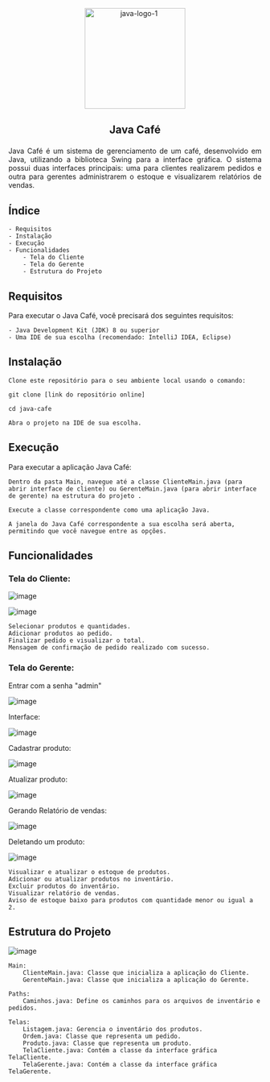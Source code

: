 <p align="center"><img src="https://github.com/lucas-moro/JavaCafe-POO-2024/assets/88462534/bcd5e6ec-54e6-4508-88e7-7026c1f5573f" alt="java-logo-1" width="200"></p>

<h2><p align="center">Java Café</p></h2>

<p align="justify">Java Café é um sistema de gerenciamento de um café, desenvolvido em Java, utilizando a biblioteca Swing para a interface gráfica. O sistema possui duas interfaces principais: uma para clientes realizarem pedidos e outra para gerentes administrarem o estoque e visualizarem relatórios de vendas.</p>

<h2>Índice</h2>

	- Requisitos
	- Instalação
	- Execução
	- Funcionalidades
    	- Tela do Cliente
    	- Tela do Gerente
    	- Estrutura do Projeto

<h2>Requisitos</h2>

Para executar o Java Café, você precisará dos seguintes requisitos:

	- Java Development Kit (JDK) 8 ou superior
	- Uma IDE de sua escolha (recomendado: IntelliJ IDEA, Eclipse)

<h2>Instalação</h2>

	Clone este repositório para o seu ambiente local usando o comando:

	git clone [link do repositório online]
 
	cd java-cafe

	Abra o projeto na IDE de sua escolha.

<h2>Execução</h2>

Para executar a aplicação Java Café:

	Dentro da pasta Main, navegue até a classe ClienteMain.java (para abrir interface de cliente) ou GerenteMain.java (para abrir interface de gerente) na estrutura do projeto .

	Execute a classe correspondente como uma aplicação Java.

	A janela do Java Café correspondente a sua escolha será aberta, permitindo que você navegue entre as opções.


<h2>Funcionalidades</h2>

<h3>Tela do Cliente:</h3>

![image](https://github.com/lucas-moro/JavaCafe-POO-2024/assets/88462534/5d67570c-5c9f-423f-ae92-79dbbc03af12)


![image](https://github.com/lucas-moro/JavaCafe-POO-2024/assets/88462534/ace2e8c5-c763-4344-81f4-c0140010aec8)


	Selecionar produtos e quantidades.
	Adicionar produtos ao pedido.
	Finalizar pedido e visualizar o total.
	Mensagem de confirmação de pedido realizado com sucesso.

<h3>Tela do Gerente:</h3>

<p>Entrar com a senha "admin"</p>

![image](https://github.com/lucas-moro/JavaCafe-POO-2024/assets/88462534/eb75d091-c053-4770-b389-ac63356e6731)

 <p>Interface:</p>

![image](https://github.com/lucas-moro/JavaCafe-POO-2024/assets/88462534/56b97a8c-2e56-4a31-b8d6-a53166d6f554)


<p>Cadastrar produto:</p>

![image](https://github.com/lucas-moro/JavaCafe-POO-2024/assets/88462534/8c874603-8dd7-4115-bd0a-04f3aa65e5f7)


<p>Atualizar produto:</p>

![image](https://github.com/lucas-moro/JavaCafe-POO-2024/assets/88462534/4cd9fc99-f360-46b9-ab02-3e6fcb0c8477)


Gerando Relatório de vendas:

![image](https://github.com/lucas-moro/JavaCafe-POO-2024/assets/88462534/555c4ea0-292a-4a5a-8808-390635d34d67)


Deletando um produto:

![image](https://github.com/lucas-moro/JavaCafe-POO-2024/assets/88462534/6e608492-bf92-4ad2-bec3-e97c54f4ed6f)

	Visualizar e atualizar o estoque de produtos.
	Adicionar ou atualizar produtos no inventário.
	Excluir produtos do inventário.
	Visualizar relatório de vendas.
	Aviso de estoque baixo para produtos com quantidade menor ou igual a 2.

<h2>Estrutura do Projeto</h2>

![image](https://github.com/lucas-moro/JavaCafe-POO-2024/assets/88462534/251c4891-3843-4005-a267-bae6d9732fca)

	Main:
		ClienteMain.java: Classe que inicializa a aplicação do Cliente.
		GerenteMain.java: Classe que inicializa a aplicação do Gerente.
  
  	Paths:
 		Caminhos.java: Define os caminhos para os arquivos de inventário e pedidos.
   
   	Telas:
 		Listagem.java: Gerencia o inventário dos produtos.
		Ordem.java: Classe que representa um pedido.
 		Produto.java: Classe que representa um produto.
		TelaCliente.java: Contém a classe da interface gráfica TelaCliente.
  		TelaGerente.java: Contém a classe da interface gráfica TelaGerente.
